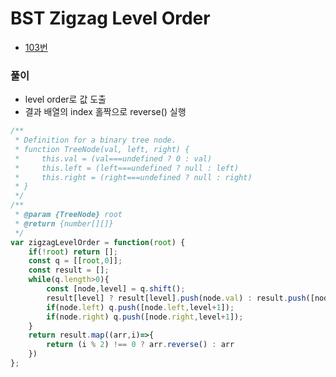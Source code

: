 # BST Zigzag Level Order
 - [103번](https://leetcode.com/problems/binary-tree-zigzag-level-order-traversal/)


### 풀이
  - level order로 값 도출
  - 결과 배열의 index 홀짝으로 reverse() 실행

  ```javascript
  /**
   * Definition for a binary tree node.
   * function TreeNode(val, left, right) {
   *     this.val = (val===undefined ? 0 : val)
   *     this.left = (left===undefined ? null : left)
   *     this.right = (right===undefined ? null : right)
   * }
   */
  /**
   * @param {TreeNode} root
   * @return {number[][]}
   */
  var zigzagLevelOrder = function(root) {
      if(!root) return [];
      const q = [[root,0]];
      const result = [];
      while(q.length>0){
          const [node,level] = q.shift();
          result[level] ? result[level].push(node.val) : result.push([node.val]);
          if(node.left) q.push([node.left,level+1]);
          if(node.right) q.push([node.right,level+1]);           
      }
      return result.map((arr,i)=>{
          return (i % 2) !== 0 ? arr.reverse() : arr
      })
  };
  ```